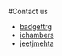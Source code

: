 #Contact us

* [badgettrg](https://github.com/orgs/openRules/people/badgettrg)
* [ichambers](https://github.com/orgs/openRules/people/ichambers)
* [jeetjmehta](https://github.com/orgs/openRules/people/jeetjmehta)
